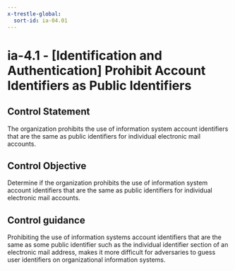 ```yaml
---
x-trestle-global:
  sort-id: ia-04.01
---
```


# ia-4.1 - \[Identification and Authentication\] Prohibit Account Identifiers as Public Identifiers

## Control Statement

The organization prohibits the use of information system account identifiers that are the same as public identifiers for individual electronic mail accounts.

## Control Objective

Determine if the organization prohibits the use of information system account identifiers that are the same as public identifiers for individual electronic mail accounts.

## Control guidance

Prohibiting the use of information systems account identifiers that are the same as some public identifier such as the individual identifier section of an electronic mail address, makes it more difficult for adversaries to guess user identifiers on organizational information systems.
